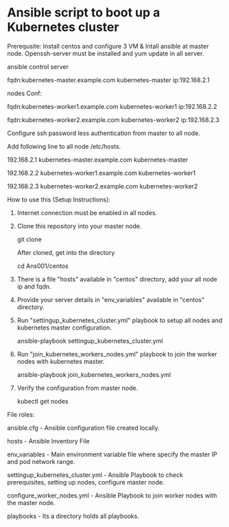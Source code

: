 #  Ansible script to boot up a Kubernetes cluster
Prerequsite:
Install centos and configure 3 VM & Intall ansible at master node.
Openssh-server must be installed and yum update in all server.

ansible control server

fqdn:kubernetes-master.example.com  kubernetes-master
ip:192.168.2.1 

nodes Conf:

fqdn:kubernetes-worker1.example.com kubernetes-worker1
ip:192.168.2.2

fqdn:kubernetes-worker2.example.com kubernetes-worker2
ip:192.168.2.3 


Configure ssh password less authentication from master to all node.

Add following line to all node /etc/hosts.

192.168.2.1 kubernetes-master.example.com kubernetes-master

192.168.2.2 kubernetes-worker1.example.com kubernetes-worker1

192.168.2.3 kubernetes-worker2.example.com kubernetes-worker2



How to use this (Setup Instructions):

1. Internet connection must be enabled in all nodes.
2. Clone this repository into your master node.
   
   git clone 
   
   After cloned, get into the directory
   
   cd Ans001/centos

3. There is a file "hosts" available in "centos" directory, add your all node ip and fqdn. 

4. Provide your server details in "env_variables" available in "centos" directory.

   
5. Run "settingup_kubernetes_cluster.yml" playbook to setup all nodes and kubernetes master configuration.

   ansible-playbook settingup_kubernetes_cluster.yml
   
6. Run "join_kubernetes_workers_nodes.yml" playbook to join the worker nodes with kubernetes master.

      ansible-playbook join_kubernetes_workers_nodes.yml

7. Verify the configuration from master node.

      kubectl get nodes

File roles:

ansible.cfg - Ansible configuration file created locally.   

hosts - Ansible Inventory File

env_variables - Main environment variable file where specify the master IP and pod network range.

settingup_kubernetes_cluster.yml - Ansible Playbook to check prerequisites, setting up nodes, configure master node.

configure_worker_nodes.yml - Ansible Playbook to join worker nodes with the master node.


playbooks - Its a directory holds all playbooks.    


